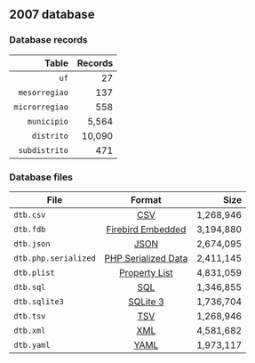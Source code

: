 ## 2007 database

### Database records

|          Table | Records |
| --------------:| -------:|
|           `uf` |      27 |
|  `mesorregiao` |     137 |
| `microrregiao` |     558 |
|    `municipio` |   5,564 |
|     `distrito` |  10,090 |
|  `subdistrito` |     471 |

### Database files

| File                 | Format                                                                                          |      Size |
| -------------------- |:-----------------------------------------------------------------------------------------------:| ---------:|
| `dtb.csv`            | [CSV](https://en.wikipedia.org/wiki/Comma-separated_values)                                     | 1,268,946 |
| `dtb.fdb`            | [Firebird Embedded](https://en.wikipedia.org/wiki/Embedded_database#Firebird_Embedded)          | 3,194,880 |
| `dtb.json`           | [JSON](https://en.wikipedia.org/wiki/JSON)                                                      | 2,674,095 |
| `dtb.php.serialized` | [PHP Serialized Data](https://en.wikipedia.org/wiki/Serialization#Programming_language_support) | 2,411,145 |
| `dtb.plist`          | [Property List](https://en.wikipedia.org/wiki/Property_list)                                    | 4,831,059 |
| `dtb.sql`            | [SQL](https://en.wikipedia.org/wiki/SQL)                                                        | 1,346,855 |
| `dtb.sqlite3`        | [SQLite 3](https://en.wikipedia.org/wiki/SQLite)                                                | 1,736,704 |
| `dtb.tsv`            | [TSV](https://en.wikipedia.org/wiki/Tab-separated_values)                                       | 1,268,946 |
| `dtb.xml`            | [XML](https://en.wikipedia.org/wiki/XML)                                                        | 4,581,682 |
| `dtb.yaml`           | [YAML](https://en.wikipedia.org/wiki/YAML)                                                      | 1,973,117 |
